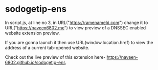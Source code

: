 # sodogetip-ens
In script.js, at line no 3, in URL("https://ramenameld.com") change it to URL("https://naveen6802.me") to view preview of a DNSSEC enabled website extension preview.

If you are gonna launch it then use URL(window.location.href) to view the address of a current tab-opened website.

Check out the live preview of this extension here- https://naveen-6802.github.io/sodogetip-ens
